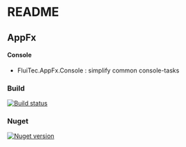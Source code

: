 # README #

## AppFx ##

#### Console ####

* FluiTec.AppFx.Console : simplify common console-tasks

### Build ###

[![Build status](https://ci.appveyor.com/api/projects/status/r8keo6ws6f56auas?svg=true)](https://ci.appveyor.com/project/IInvocation/fluitec-appfx-console)

### Nuget ###

[![Nuget version](https://img.shields.io/nuget/v/FluiTec.AppFx.Options.svg)](https://www.nuget.org/packages/FluiTec.AppFx.Options/)
